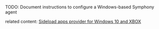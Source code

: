 TODO: Document instructions to configure a Windows-based Symphony agent

related content: [Sideload apps provider for Windows 10 and XBOX](../providers/target-providers/win10_sideload_provider.md)